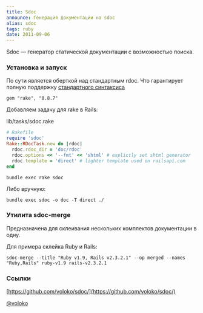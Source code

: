```yaml
---
title: Sdoc
announce: Генерация документации на sdoc
alias: sdoc
tags: ruby
date: 2011-09-06
---
```


Sdoc — генератор статической документации с возможностью поиска. 

### Установка и запуск

По сути является оберткой над стандартным rdoc. Что гарантирует полную поддержку [стандартного синтаксиса](http://rdoc.sourceforge.net/doc/.)

```
gem "rake", "0.8.7" 

```

Добавляем задачу для rake в Rails:

lib/tasks/sdoc.rake

```ruby
# Rakefile
require 'sdoc'
Rake::RDocTask.new do |rdoc|
  rdoc.rdoc_dir = 'doc/rdoc'
  rdoc.options << '--fmt' << 'shtml' # explictly set shtml generator
  rdoc.template = 'direct' # lighter template used on railsapi.com
end

```

```
bundle exec rake sdoc
```

Либо вручную:

```
bundle exec sdoc -o doc -T direct ./

```


### Утилита sdoc-merge

Предназначена для склеивания нескольких комплектов документации в одну.

Для примера склейка Ruby и Rails:

```
sdoc-merge --title "Ruby v1.9, Rails v2.3.2.1" --op merged --names "Ruby,Rails" ruby-v1.9 rails-v2.3.2.1

```


### Ссылки

[https://github.com/voloko/sdoc/](https://github.com/voloko/sdoc/)

[@voloko](https://twitter.com/#!/voloko)
